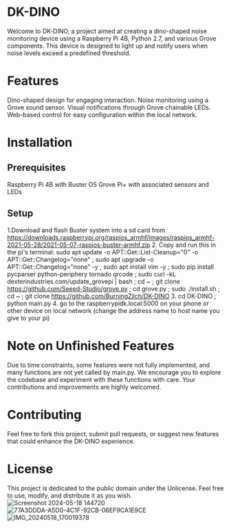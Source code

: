 # DK-DINO
Welcome to DK-DINO, a project aimed at creating a dino-shaped noise monitoring device using a Raspberry Pi 4B, Python 2.7, and various Grove components. This device is designed to light up and notify users when noise levels exceed a predefined threshold.

# Features
Dino-shaped design for engaging interaction.
Noise monitoring using a Grove sound sensor.
Visual notifications through Grove chainable LEDs.
Web-based control for easy configuration within the local network.

# Installation
## Prerequisites
Raspberry Pi 4B with Buster OS
Grove Pi+ with associated sensors and LEDs
## Setup

1.Download and flash Buster system into a sd card from https://downloads.raspberrypi.org/raspios_armhf/images/raspios_armhf-2021-05-28/2021-05-07-raspios-buster-armhf.zip
2. Copy and run this in the pi's terminal:
   sudo apt update -o APT::Get::List-Cleanup="0" -o APT::Get::Changelog="none" ; sudo apt upgrade -o APT::Get::Changelog="none" -y ; sudo apt install vim -y ; sudo pip install pycparser python-periphery tornado qrcode ; sudo curl -kL dexterindustries.com/update_grovepi | bash ;  cd ~ ; git clone https://github.com/Seeed-Studio/grove.py ; cd grove.py ; sudo ./install.sh ; cd ~ ; git clone https://github.com/BurningZilch/DK-DINO
3. cd DK-DINO ; python main.py
4. go to the raspberrypidk.local:5000 on your phone or other device on local network (change the address name to host name you give to your pi)

# Note on Unfinished Features
Due to time constraints, some features were not fully implemented, and many functions are not yet called by main.py. We encourage you to explore the codebase and experiment with these functions with care. Your contributions and improvements are highly welcomed.

# Contributing
Feel free to fork this project, submit pull requests, or suggest new features that could enhance the DK-DINO experience.
# License
This project is dedicated to the public domain under the Unlicense. Feel free to use, modify, and distribute it as you wish.
![Screenshot 2024-05-18 144720](https://github.com/BurningZilch/DK-DINO/assets/55424397/9e184c40-e9a8-4270-bd81-55101db472bb)
![77A3DDDA-A5D0-4C1F-92CB-06EF9CA1E9CE](https://github.com/BurningZilch/DK-DINO/assets/55424397/2a92a36d-1388-4a4e-a0dd-d0c7f9b6267a)
![IMG_20240518_170019378](https://github.com/BurningZilch/DK-DINO/assets/55424397/d2fad827-cdc7-43c4-ae99-1ab6d0f69d37)

